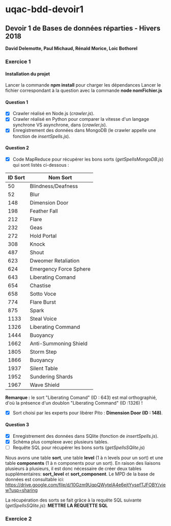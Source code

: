 # uqac-bdd-devoir1

<h2>Devoir 1 de Bases de données réparties - Hivers 2018</h2>
<b>David Delemotte, Paul Michaud, Rénald Morice, Loic Bothorel</b>

<h3>Exercice 1</h3>

<h4>Installation du projet</h4>

Lancer la commande <b>npm install</b> pour charger les dépendances
Lancer le fichier correspondant à la question avec la commande <b>node nomFichier.js</b>

<h4>Question 1</h4>

- [x] Crawler réalisé en Node.js (<i>crawler.js</i>).
- [x] Crawler réalisé en Python pour comparer la vitesse d'un langage synchrone VS asynchrone, dans (<i>crawler.js</i>).
- [x] Enregistrement des données dans MongoDB (le crawler appelle une fonction de <i>insertSpells.js</i>).

<h4>Question 2</h4>

- [x] Code MapReduce pour récupérer les bons sorts (<i>getSpellsMongoDB.js</i>) qui sont listés ci-dessous :

| ID Sort | Nom Sort |
| ------- | -------- |
| 50 | Blindness/Deafness |
| 52 | Blur |
| 148 | Dimension Door |
| 198 | Feather Fall |
| 212 | Flare |
| 232 | Geas | Lesser |
| 272 | Hold Portal |
| 308 | Knock |
| 487 | Shout |
| 623 | Dweomer Retaliation |
| 624 | Emergency Force Sphere |
| 643 | Liberating Comand |
| 654 | Chastise |
| 658 | Sotto Voce |
| 774 | Flare Burst |
| 875 | Spark |
| 1133 | Steal Voice |
| 1326 | Liberating Command |
| 1444 | Buoyancy |
| 1662 | Anti-Summoning Shield |
| 1805 | Storm Step |
| 1866 | Buoyancy |
| 1937 | Silent Table |
| 1952 | Sundering Shards |
| 1967 | Wave Shield |

<b>Remarque :</b> le sort "Liberating Comand" (ID : 643) est mal orthographié, d'où la présence d'un doublon "Liberating Command" (ID :1326) !

- [x] Sort choisi par les experts pour libérer Pito : <b>Dimension Door (ID : 148)</b>.

<h4>Question 3</h4>

- [x] Enregistrement des données dans SQlite (fonction de <i>insertSpells.js</i>).
- [x] Schéma plus complexe avec plusieurs tables.
- [ ] Requête SQL pour récupérer les bons sorts (<i>getSpellsSQlite.js</i>)

Nous avons une table <b>sort</b>, une table <b>level</b> (1 à n levels pour un sort) et une table <b>components</b> (1 à n components pour un sort).
En raison des liaisons plusieurs à plusieurs, il est donc nécessaire de créer deux tables supplémentaires: 
<b>sort_level</b> et <b>sort_component</b>. Le MPD de la base de données est consultable ici:
<a href="https://drive.google.com/file/d/10Gzm9UqpQWytelA4e6ejtYysefTJFOBY/view?usp=sharing">https://drive.google.com/file/d/10Gzm9UqpQWytelA4e6ejtYysefTJFOBY/view?usp=sharing</a>

La récupération des sorts se fait grâce à la requête SQL suivante (<i>getSpellsSQlite.js</i>):
<b>METTRE LA REQUETTE SQL</b>

<h3>Exercice 2</h3>



